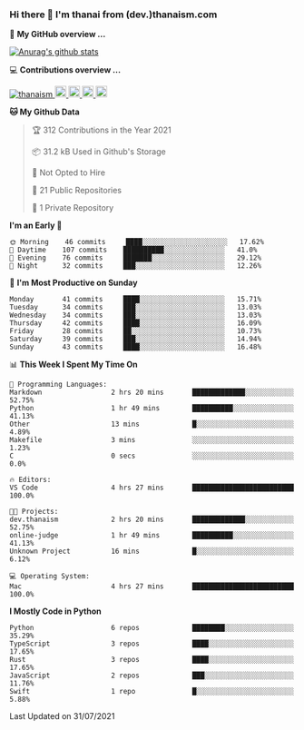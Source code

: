 ### Hi there 👋 I'm thanai from (dev.)thanaism.com

<!-- バッジ関連 -->
<!--
メイン：https://shields.io/category/social
GitHub view：https://github.com/antonkomarev/github-profile-views-counter
Qiita contributions：https://qiita.com/mikkame/items/f2c60d9caf8a8e38ec50
 -->

🍎 **My GitHub overview ...**

<!-- GitHubトロフィー -->
<!--
https://github.com/ryo-ma/github-profile-trophy
 -->

<!-- [![trophy](https://github-profile-trophy.vercel.app/?username=thanaism)](https://github.com/thanaism/thanaism) -->

<!-- GitHubステータス -->
<!--
https://github.com/anuraghazra/github-readme-stats
 -->

[![Anurag's github stats](https://github-readme-stats.vercel.app/api?username=thanaism&count_private=true&show_icons=true)](https://github.com/thanaism/thanaism)

<!-- [![ReadMe Card](https://github-readme-stats.vercel.app/api/pin/?username=thanaism&repo=thanaism)](https://github.com/thanaism/thanaism) -->

<!-- Skill icons -->
<!--
https://rahuldkjain.github.io/gh-profile-readme-generator/
 -->

💻 **Contributions overview ...**

<p align="left">

  <a href="https://github.com/thanaism/thanaism/">
    <img src="https://komarev.com/ghpvc/?username=thanaism" alt="thanaism" />
  </a>
  <a href="http://twitter.com/okinawa__noodle">
    <img height="20" src="https://img.shields.io/twitter/follow/okinawa__noodle?label=Twitter&logo=twitter&style=flat" />
  </a>
  <a href="https://github.com/thanaism">
    <img height="20" src="https://img.shields.io/github/followers/thanaism?label=follow&logo=github&style=flat" />
  </a>
  <!-- <a href="https://www.reddit.com/user/thanaism">
    <img height="20" src="https://img.shields.io/reddit/user-karma/combined/thanaism?label=Reddit&logo=reddit&style=flat" />
  </a>
  <a href="https://stackoverflow.com/users/5720201/thanaism">
    <img height="20" src="https://img.shields.io/stackexchange/stackoverflow/r/5720201?label=StackOverflow&logo=stack-overflow&style=flat" /> -->
  </a>
  <a href="http://qiita.com/thanai">
    <img height="20" src="https://qiita-badge.apiapi.app/s/thanai/posts.svg" />
  </a>
  <//qiita.com/thanai">
    <img height="20" src="https://qiita-badge.apiapi.app/s/thanai/contributions.svg" />
  </a>
</p>

<!--START_SECTION:waka-->
**🐱 My Github Data** 

> 🏆 312 Contributions in the Year 2021
 > 
> 📦 31.2 kB Used in Github's Storage 
 > 
> 🚫 Not Opted to Hire
 > 
> 📜 21 Public Repositories 
 > 
> 🔑 1 Private Repository 
 > 
**I'm an Early 🐤** 

```text
🌞 Morning    46 commits     ████░░░░░░░░░░░░░░░░░░░░░   17.62% 
🌆 Daytime    107 commits    ██████████░░░░░░░░░░░░░░░   41.0% 
🌃 Evening    76 commits     ███████░░░░░░░░░░░░░░░░░░   29.12% 
🌙 Night      32 commits     ███░░░░░░░░░░░░░░░░░░░░░░   12.26%

```
📅 **I'm Most Productive on Sunday** 

```text
Monday       41 commits     ████░░░░░░░░░░░░░░░░░░░░░   15.71% 
Tuesday      34 commits     ███░░░░░░░░░░░░░░░░░░░░░░   13.03% 
Wednesday    34 commits     ███░░░░░░░░░░░░░░░░░░░░░░   13.03% 
Thursday     42 commits     ████░░░░░░░░░░░░░░░░░░░░░   16.09% 
Friday       28 commits     ██░░░░░░░░░░░░░░░░░░░░░░░   10.73% 
Saturday     39 commits     ███░░░░░░░░░░░░░░░░░░░░░░   14.94% 
Sunday       43 commits     ████░░░░░░░░░░░░░░░░░░░░░   16.48%

```


📊 **This Week I Spent My Time On** 

```text
💬 Programming Languages: 
Markdown                 2 hrs 20 mins       █████████████░░░░░░░░░░░░   52.75% 
Python                   1 hr 49 mins        ██████████░░░░░░░░░░░░░░░   41.13% 
Other                    13 mins             █░░░░░░░░░░░░░░░░░░░░░░░░   4.89% 
Makefile                 3 mins              ░░░░░░░░░░░░░░░░░░░░░░░░░   1.23% 
C                        0 secs              ░░░░░░░░░░░░░░░░░░░░░░░░░   0.0%

🔥 Editors: 
VS Code                  4 hrs 27 mins       █████████████████████████   100.0%

🐱‍💻 Projects: 
dev.thanaism             2 hrs 20 mins       █████████████░░░░░░░░░░░░   52.75% 
online-judge             1 hr 49 mins        ██████████░░░░░░░░░░░░░░░   41.13% 
Unknown Project          16 mins             █░░░░░░░░░░░░░░░░░░░░░░░░   6.12%

💻 Operating System: 
Mac                      4 hrs 27 mins       █████████████████████████   100.0%

```

**I Mostly Code in Python** 

```text
Python                   6 repos             ████████░░░░░░░░░░░░░░░░░   35.29% 
TypeScript               3 repos             ████░░░░░░░░░░░░░░░░░░░░░   17.65% 
Rust                     3 repos             ████░░░░░░░░░░░░░░░░░░░░░   17.65% 
JavaScript               2 repos             ███░░░░░░░░░░░░░░░░░░░░░░   11.76% 
Swift                    1 repo              █░░░░░░░░░░░░░░░░░░░░░░░░   5.88%

```



 Last Updated on 31/07/2021
<!--END_SECTION:waka-->
